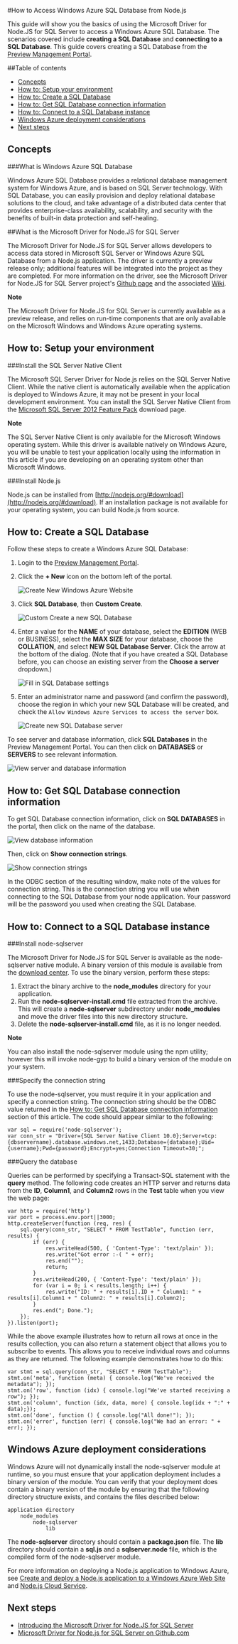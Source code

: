 <properties umbracoNaviHide="0" pageTitle="How to Access Windows Azure SQL Database from Node.js" metaKeywords="Windows Azure, SQL Database, Node.js" metaDescription="Learn how to use Node.js to access Windows Azure SQL Database." linkid="dev-node-howto-sql-database" urlDisplayName="How to Access Windows Azure SQL Database from Node.js" headerExpose="" footerExpose="" disqusComments="1" />

#How to Access Windows Azure SQL Database from Node.js

This guide will show you the basics of using the Microsoft Driver for Node.JS for SQL Server to access a Windows Azure SQL Database. The scenarios covered include **creating a SQL Database** and **connecting to a SQL Database**. This guide covers creating a SQL Database from the [Preview Management Portal][preview-portal].

##Table of contents

* [Concepts](#Concepts)
* [How to: Setup your environment](#Setup)
* [How to: Create a SQL Database](#CreateServer)
* [How to: Get SQL Database connection information](#ConnectionInfo)
* [How to: Connect to a SQL Database instance](#Connect)
* [Windows Azure deployment considerations](#Deploy)
* [Next steps](#NextSteps)

<h2 id="Concepts">Concepts</h2>

###What is Windows Azure SQL Database

Windows Azure SQL Database provides a relational database management system for Windows Azure, and is based on SQL Server technology. With SQL Database, you can easily provision and deploy relational database solutions to the cloud, and take advantage of a distributed data center that provides enterprise-class availability, scalability, and security with the benefits of built-in data protection and self-healing.

##What is the Microsoft Driver for Node.JS for SQL Server

The Microsoft Driver for Node.JS for SQL Server allows developers to access data stored in Microsoft SQL Server or Windows Azure SQL Database from a Node.js application. The driver is currently a preview release only; additional features will be integrated into the project as they are completed. For more information on the driver, see the Microsoft Driver for Node.JS for SQL Server project's [Github page] and the associated [Wiki].

<div class="dev-callout">
<b>Note</b>
<p>The Microsoft Driver for Node.JS for SQL Server is currently available as a preview release, and relies on run-time components that are only available on the Microsoft Windows and Windows Azure operating systems.</p>
</div>

<h2 id="Setup">How to: Setup your environment</h2>

###Install the SQL Server Native Client

The Microsoft SQL Server Driver for Node.js relies on the SQL Server Native Client. While the native client is automatically available when the application is deployed to Windows Azure, it may not be present in your local development environment. You can install the SQL Server Native Client from the [Microsoft SQL Server 2012 Feature Pack] download page.

<div class="dev-callout">
<b>Note</b>
<p>The SQL Server Native Client is only available for the Microsoft Windows operating system. While this driver is available natively on Windows Azure, you will be unable to test your application locally using the information in this article if you are developing on an operating system other than Microsoft Windows.</p>
</div>

###Install Node.js

Node.js can be installed from [http://nodejs.org/#download](http://nodejs.org/#download). If an installation package is not available for your operating system, you can build Node.js from source.

<h2 id="CreateServer">How to: Create a SQL Database</h2>

Follow these steps to create a Windows Azure SQL Database:

1. Login to the [Preview Management Portal][preview-portal].
2. Click the **+ New** icon on the bottom left of the portal.

	![Create New Windows Azure Website][new-website]

3. Click **SQL Database**, then **Custom Create**.

	![Custom Create a new SQL Database][custom-create]

4. Enter a value for the **NAME** of your database, select the **EDITION** (WEB or BUSINESS), select the **MAX SIZE** for your database, choose the **COLLATION**, and select **NEW SQL Database Server**. Click the arrow at the bottom of the dialog. (Note that if you have created a SQL Database before, you can choose an existing server from the **Choose a server** dropdown.)

	![Fill in SQL Database settings][database-settings]

5. Enter an administrator name and password (and confirm the password), choose the region in which your new SQL Database will be created, and check the `Allow Windows Azure Services to access the server` box.

	![Create new SQL Database server][create-server]

To see server and database information, click **SQL Databases** in the Preview Management Portal. You can then click on **DATABASES** or **SERVERS** to see relevant information.

![View server and database information][sql-dbs-servers]

<h2 id="ConnectionInfo">How to: Get SQL Database connection information</h2>

To get SQL Database connection information, click on **SQL DATABASES** in the portal, then click on the name of the database.

![View database information][go-to-db-info]

Then, click on **Show connection strings**.

![Show connection strings][show-connection-string]

In the ODBC section of the resulting window, make note of the values for connection string. This is the connection string you will use when connecting to the SQL Database from your node application. Your password will be the password you used when creating the SQL Database.

<h2 id="Connect">How to: Connect to a SQL Database instance</h2>

###Install node-sqlserver

The Microsoft Driver for Node.JS for SQL Server is available as the node-sqlserver native module. A binary version of this module is available from the [download center]. To use the binary version, perform these steps:

1. Extract the binary archive to the **node\_modules** directory for your application.
2. Run the **node-sqlserver-install.cmd** file extracted from the archive. This will create a **node-sqlserver** subdirectory under **node\_modules** and move the driver files into this new directory structure.
3. Delete the **node-sqlserver-install.cmd** file, as it is no longer needed.

  

<div class="dev-callout">
<b>Note</b>
<p>You can also install the node-sqlserver module using the npm utility; however this will invoke node-gyp to build a binary version of the module on your system.</p>
</div>

###Specify the connection string

To use the node-sqlserver, you must require it in your application and specify a connection string. The connection string should be the ODBC value returned in the [How to: Get SQL Database connection information](#ConnectionInfo) section of this article. The code should appear similar to the following:

    var sql = require('node-sqlserver');
	var conn_str = "Driver={SQL Server Native Client 10.0};Server=tcp:{dbservername}.database.windows.net,1433;Database={database};Uid={username};Pwd={password};Encrypt=yes;Connection Timeout=30;";

###Query the database

Queries can be performed by specifying a Transact-SQL statement with the **query** method. The following code creates an HTTP server and returns data from the **ID**, **Column1**, and **Column2** rows in the **Test** table when you view the web page:

	var http = require('http')
	var port = process.env.port||3000;
	http.createServer(function (req, res) {
	    sql.query(conn_str, "SELECT * FROM TestTable", function (err, results) {
	        if (err) {
	            res.writeHead(500, { 'Content-Type': 'text/plain' });
	            res.write("Got error :-( " + err);
	            res.end("");
	            return;
	        }
	        res.writeHead(200, { 'Content-Type': 'text/plain' });
	        for (var i = 0; i < results.length; i++) {
	            res.write("ID: " + results[i].ID + " Column1: " + results[i].Column1 + " Column2: " + results[i].Column2);
	        }
	        res.end("; Done.");
	    });
	}).listen(port);

While the above example illustrates how to return all rows at once in the results collection, you can also return a statement object that allows you to subscribe to events. This allows you to receive individual rows and columns as they are returned. The following example demonstrates how to do this:

	var stmt = sql.query(conn_str, "SELECT * FROM TestTable");
	stmt.on('meta', function (meta) { console.log("We've received the metadata"); });
	stmt.on('row', function (idx) { console.log("We've started receiving a row"); });
	stmt.on('column', function (idx, data, more) { console.log(idx + ":" + data);});
	stmt.on('done', function () { console.log("All done!"); });
	stmt.on('error', function (err) { console.log("We had an error: " + err); });

<h2 id="Deploy">Windows Azure deployment considerations</h2>

Windows Azure will not dynamically install the node-sqlserver module at runtime, so you must ensure that your application deployment includes a binary version of the module. You can verify that your deployment does contain a binary version of the module by ensuring that the following directory structure exists, and contains the files described below:

	application directory
		node_modules
			node-sqlserver
				lib

The **node-sqlserver** directory should contain a **package.json** file. The **lib** directory should contain a **sql.js** and a **sqlserver.node** file, which is the compiled form of the node-sqlserver module.

For more information on deploying a Node.js application to Windows Azure, see [Create and deploy a Node.js application to a Windows Azure Web Site] and [Node.js Cloud Service].

<h2 id="NextSteps">Next steps</h2>

* [Introducing the Microsoft Driver for Node.JS for SQL Server]
* [Microsoft Driver for Node.js for SQL Server on Github.com]

[Node.js Cloud Service]: /en-us/develop/nodejs/tutorials/getting-started/
[Create and deploy a Node.js application to a Windows Azure Web Site]: /en-us/develop/nodejs/tutorials/create-a-website-(mac)/
[Introducing the Microsoft Driver for Node.JS for SQL Server]: http://blogs.msdn.com/b/sqlphp/archive/2012/06/08/introducing-the-microsoft-driver-for-node-js-for-sql-server.aspx
[Github page]: https://github.com/WindowsAzure/node-sqlserver
[Microsoft Driver for Node.js for SQL Server on Github.com]: https://github.com/WindowsAzure/node-sqlserver
[Wiki]: https://github.com/WindowsAzure/node-sqlserver/wiki
[Installing Python and the SDK]: /en-us/develop/python/common-tasks/install-python/
[Microsoft SQL Server 2012 Feature Pack]: http://www.microsoft.com/en-us/download/details.aspx?id=29065
[preview-portal]: https://manage.windowsazure.com
[download center]: http://www.microsoft.com/en-us/download/details.aspx?id=29995

[new-website]: ../../Shared/Media/new_website.jpg
[custom-create]: ../../Shared/Media/create_custom_sql_db.jpg
[database-settings]: ../Media/new-sql-db.png
[create-server]: ../Media/db-server-settings.png
[sql-dbs-servers]: ../Media/sql-dbs-portal.png
[new-db-existing-server]: ../../Shared/Media/new_db_existing_server.jpg
[go-to-conn-info]: ../../Shared/Media/go_to_conn_info.jpg
[connection-string]: ../Media/connection_string.jpg
[go-to-db-info]: ../Media/go-to-db-info.png
[show-connection-string]: ../Media/show-connection-string.png
